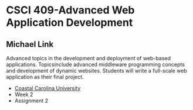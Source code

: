 <h1>CSCI 409-Advanced Web Application Development</h1>
<h2>Michael Link</h2>
<p>
Advanced topics in the development and deployment of web-based applications. Topicsinclude advanced middleware programming concepts and development of dynamic websites. Students will write a full-scale web application as their final project.
</p>
<ul>
     <li><a href="https://coastal.edu">Coastal Carolina University</a></li>
     <li>Week 2</li>
     <li>Assignment 2</li>
</ul>
